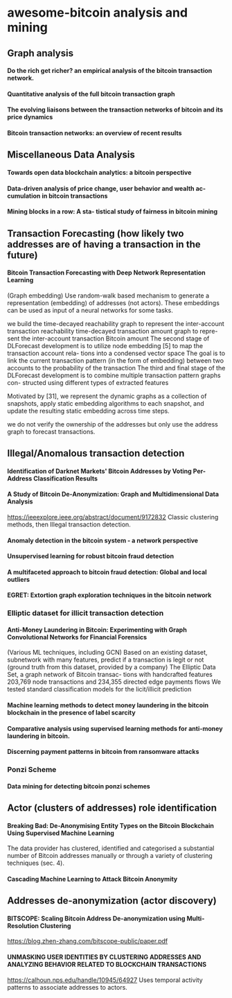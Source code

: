 # awesome-bitcoin analysis and mining


## Graph analysis

#### Do the rich get richer? an empirical analysis of the bitcoin transaction network.
#### Quantitative analysis of the full bitcoin transaction graph
#### The evolving liaisons between the transaction networks of bitcoin and its price dynamics
#### Bitcoin transaction networks: an overview of recent results


## Miscellaneous Data Analysis

#### Towards open data blockchain analytics: a bitcoin perspective
#### Data-driven analysis of price change, user behavior and wealth ac- cumulation in bitcoin transactions
#### Mining blocks in a row: A sta- tistical study of fairness in bitcoin mining

## Transaction Forecasting (how likely two addresses are of having a transaction in the future)

#### Bitcoin Transaction Forecasting with Deep Network Representation Learning
(Graph embedding)
Use random-walk based mechanism to generate a representation (embedding) of addresses (not actors). These embeddings can be used as input of a neural networks for some tasks.

we build the time-decayed reachability graph to represent the inter-account transaction reachability
time-decayed transaction amount graph to repre- sent the inter-account transaction Bitcoin amount
The second stage of DLForecast development is to utilize node embedding [5] to map the transaction account rela- tions into a condensed vector space
The goal is to link the current transaction pattern (in the form of embedding) between two accounts to the probability of the transaction
The third and final stage of the DLForecast development is to combine multiple transaction pattern graphs con- structed using different types of extracted features

Motivated by [31], we represent the dynamic graphs as a collection of snapshots, apply static embedding algorithms to each snapshot, and update the resulting static embedding across time steps.

we do not verify the ownership of the addresses but only use the address graph to forecast transactions.

## Illegal/Anomalous transaction detection



#### Identification of Darknet Markets' Bitcoin Addresses by Voting Per-Address Classification Results

#### A Study of Bitcoin De-Anonymization: Graph and Multidimensional Data Analysis
https://ieeexplore.ieee.org/abstract/document/9172832
Classic clustering methods, then Illegal transaction detection.

#### Anomaly detection in the bitcoin system - a network perspective

#### Unsupervised learning for robust bitcoin fraud detection

#### A multifaceted approach to bitcoin fraud detection: Global and local outliers

#### EGRET: Extortion graph exploration techniques in the bitcoin network

### Elliptic dataset for illicit transaction detection

#### Anti-Money Laundering in Bitcoin: Experimenting with Graph Convolutional Networks for Financial Forensics
(Various ML techniques, including GCN)
Based on an existing dataset, subnetwork with many features, predict if a transaction is legit or not (ground truth from this dataset, provided by a company)
The Elliptic Data Set, a graph network of Bitcoin transac- tions with handcrafted features
203,769 node transactions and 234,355 directed edge payments flows
We  tested standard classification models for the licit/illicit prediction

#### Machine learning methods to detect money laundering in the bitcoin blockchain in the presence of label scarcity
#### Comparative analysis using supervised learning methods for anti-money laundering in bitcoin.
#### Discerning payment patterns in bitcoin from ransomware attacks

### Ponzi Scheme

#### Data mining for detecting bitcoin ponzi schemes

## Actor (clusters of addresses) role identification  

#### Breaking Bad: De-Anonymising Entity Types on the Bitcoin Blockchain Using Supervised Machine Learning
The data provider has clustered, identified and categorised a substantial number of Bitcoin addresses manually or through a variety of clustering techniques (sec. 4).

#### Cascading Machine Learning to Attack Bitcoin Anonymity

## Addresses de-anonymization (actor discovery)

#### BITSCOPE: Scaling Bitcoin Address De-anonymization using Multi-Resolution Clustering
https://blog.zhen-zhang.com/bitscope-public/paper.pdf

#### UNMASKING USER IDENTITIES BY CLUSTERING ADDRESSES AND ANALYZING BEHAVIOR RELATED TO BLOCKCHAIN TRANSACTIONS
https://calhoun.nps.edu/handle/10945/64927
Uses temporal activity patterns to associate addresses to actors.



